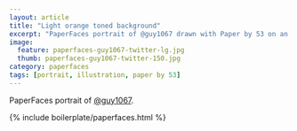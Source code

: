 ```yaml
---
layout: article
title: "Light orange toned background"
excerpt: "PaperFaces portrait of @guy1067 drawn with Paper by 53 on an iPad."
image: 
  feature: paperfaces-guy1067-twitter-lg.jpg
  thumb: paperfaces-guy1067-twitter-150.jpg
category: paperfaces
tags: [portrait, illustration, paper by 53]
---
```


PaperFaces portrait of [@guy1067](http://twitter.com/guy1067).

{% include boilerplate/paperfaces.html %}